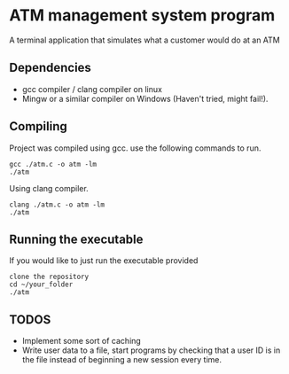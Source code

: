 # ATM management system program

A terminal application that simulates what a customer would do at an ATM

## Dependencies
* gcc compiler / clang compiler on linux
* Mingw or a similar compiler on Windows (Haven't tried, might fail!).

## Compiling

Project was compiled using gcc. use the following commands to run.

    gcc ./atm.c -o atm -lm
    ./atm

Using clang compiler.

    clang ./atm.c -o atm -lm
    ./atm

## Running the executable
If you would like to just run the executable provided

    clone the repository
    cd ~/your_folder
    ./atm

## TODOS

* Implement some sort of caching
* Write user data to a file, start programs by checking that a user ID is in the file instead of beginning a new session every time.